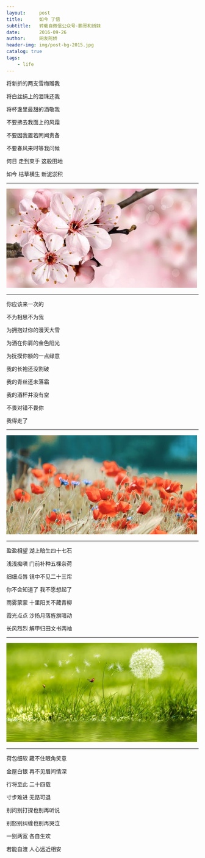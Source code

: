 ```yaml
---
layout:     post
title:      如今 了悟
subtitle:   转载自微信公众号-鹏哥和娇妹
date:       2016-09-26
author:     网友阿娇
header-img: img/post-bg-2015.jpg
catalog: true
tags:
    - life
---
```


将新折的两支雪梅赠我

将白丝绢上的泪珠还我

将杯盏里最甜的酒敬我

不要拂去我面上的风霜

不要因我置若罔闻责备

不要春风来时等我问候

何日 走到束手 这般田地

如今 枯草横生 新泥淤积

---

![梅花](https://github.com/he-chen-95/Chen-Image-Host/raw/master/2016/plum.jpeg)

---

你应该来一次的

不为相思不为我

为拥抱过你的漫天大雪

为洒在你肩的金色阳光

为抚摸你额的一点绿意

我的长袍还没割破

我的青丝还未落霜

我的酒杯并没有空

不畏对错不畏你

我得走了

---

![枯草](https://github.com/he-chen-95/Chen-Image-Host/raw/master/2016/grass.jpeg)

---

盈盈相望 湖上暗生四十七石

浅浅痴嗔 门前补种五棵奈荷

细细点唇 镜中不见二十三帘

你不会知道了 我不愿想起了

雨雾蒙蒙 十里阳关不藏青柳

霞光点点 沙扬月落旌旗暗动

长风烈烈 解甲归田文书两袖

---

![蒲公英](https://github.com/he-chen-95/Chen-Image-Host/raw/master/2016/dandelion.jpeg)

---

荷包细软 藏不住眼角笑意

金屋白银 再不见眉间情深

行将至此 二十四载

寸步难进 无路可退

别问别打探也别再听说

别怒别纠缠也别再哭泣

一别两宽 各自生欢

若能自渡 人心远近相安
